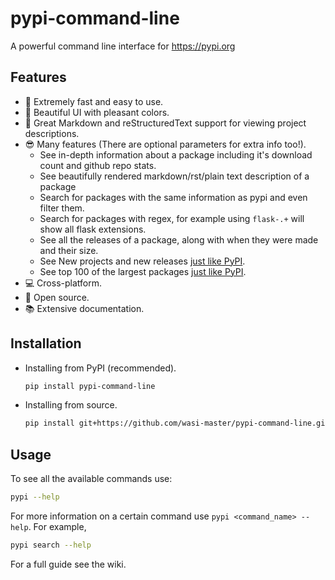 # pypi-command-line

 A powerful command line interface for <https://pypi.org>

## Features

- 🚀 Extremely fast and easy to use.
- 🌟 Beautiful UI with pleasant colors.
- 📰 Great Markdown and reStructuredText support for viewing project descriptions.
- 😎 Many features (There are optional parameters for extra info too!).
  - See in-depth information about a package including it's download count and github repo stats.
  - See beautifully rendered markdown/rst/plain text description of a package
  - Search for packages with the same information as pypi and even filter them.
  - Search for packages with regex, for example using `flask-.+` will show all flask extensions.
  - See all the releases of a package, along with when they were made and their size.
  - See New projects and new releases [just like PyPI](https://pypi.org#pypi-trending-packages).
  - See top 100 of the largest packages [just like PyPI](https://pypi.org/stats/).
- 💻 Cross-platform.
- 🤯 Open source.
- 📚 Extensive documentation.

## Installation

- Installing from PyPI (recommended).

  ```sh
  pip install pypi-command-line
  ```

- Installing from source.

  ```sh
  pip install git+https://github.com/wasi-master/pypi-command-line.git
  ```

## Usage

To see all the available commands use:

```sh
pypi --help
```

For more information on a certain command use `pypi <command_name> --help`. For example,

```sh
pypi search --help
```

For a full guide see the wiki.
